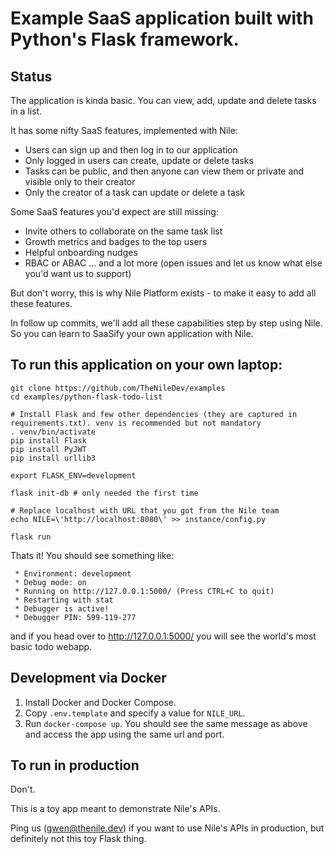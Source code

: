 # Example SaaS application built with Python's Flask framework.

## Status
The application is kinda basic. You can view, add, update and delete tasks in a list.

It has some nifty SaaS features, implemented with Nile:
* Users can sign up and then log in to our application
* Only logged in users can create, update or delete tasks
* Tasks can be public, and then anyone can view them or private and visible only to their creator
* Only the creator of a task can update or delete a task

Some SaaS features you'd expect are still missing:

* Invite others to collaborate on the same task list
* Growth metrics and badges to the top users
* Helpful onboarding nudges
* RBAC or ABAC
... and a lot more (open issues and let us know what else you'd want us to support)

But don't worry, this is why Nile Platform exists - to make it easy to add all these features. 

In follow up commits, we'll add all these capabilities step by step using Nile.
So you can learn to SaaSify your own application with Nile.

## To run this application on your own laptop:
```
git clone https://github.com/TheNileDev/examples
cd examples/python-flask-todo-list

# Install Flask and few other dependencies (they are captured in requirements.txt). venv is recommended but not mandatory
. venv/bin/activate 
pip install Flask
pip install PyJWT
pip install urllib3

export FLASK_ENV=development

flask init-db # only needed the first time

# Replace localhost with URL that you got from the Nile team
echo NILE=\'http://localhost:8080\' >> instance/config.py

flask run
```

Thats it! You should see something like:

```
 * Environment: development
 * Debug mode: on
 * Running on http://127.0.0.1:5000/ (Press CTRL+C to quit)
 * Restarting with stat
 * Debugger is active!
 * Debugger PIN: 599-119-277
```

and if you head over to http://127.0.0.1:5000/ you will see the world's most basic todo webapp. 

## Development via Docker
1. Install Docker and Docker Compose.
2. Copy `.env.template` and specify a value for `NILE_URL`.
3. Run `docker-compose up`. You should see the same message as above and access the app using the same url and port.

## To run in production
Don't. 

This is a toy app meant to demonstrate Nile's APIs. 

Ping us (gwen@thenile.dev) if you want to use Nile's APIs in production, but definitely not this toy Flask thing. 
